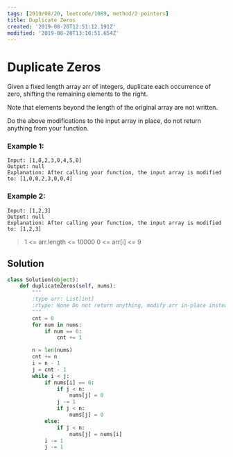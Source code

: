 ```yaml
---
tags: [2019/08/20, leetcode/1089, method/2 pointers]
title: Duplicate Zeros
created: '2019-08-20T12:51:12.191Z'
modified: '2019-08-20T13:10:51.654Z'
---
```


# Duplicate Zeros


Given a fixed length array arr of integers, duplicate each occurrence of zero, shifting the remaining elements to the right.

Note that elements beyond the length of the original array are not written.

Do the above modifications to the input array in place, do not return anything from your function.


### Example 1:

```
Input: [1,0,2,3,0,4,5,0]
Output: null
Explanation: After calling your function, the input array is modified to: [1,0,0,2,3,0,0,4]
```

### Example 2:

```
Input: [1,2,3]
Output: null
Explanation: After calling your function, the input array is modified to: [1,2,3]
```


> 1 <= arr.length <= 10000
> 0 <= arr[i] <= 9


## Solution

```python
class Solution(object):
    def duplicateZeros(self, nums):
        """
        :type arr: List[int]
        :rtype: None Do not return anything, modify arr in-place instead.
        """
        cnt = 0
        for num in nums:
            if num == 0:
                cnt += 1

        n = len(nums)
        cnt += n
        i = n - 1
        j = cnt - 1
        while i < j:
            if nums[i] == 0:
                if j < n:
                    nums[j] = 0
                j -= 1
                if j < n:
                    nums[j] = 0
            else:
                if j < n:
                    nums[j] = nums[i]
            i -= 1
            j -= 1
```
